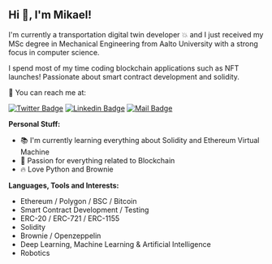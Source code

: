 <h2> Hi 👋, I'm Mikael! </h2>

I'm currently a transportation digital twin developer 💥 and I just received my MSc degree in Mechanical Engineering from Aalto University with a strong focus in computer science. 

I spend most of my time coding blockchain applications such as NFT launches! Passionate about smart contract development and solidity.



📧 You can reach me at:


[![Twitter Badge](https://img.shields.io/badge/-@mikaelaakko-1ca0f1?style=flat&labelColor=1ca0f1&logo=twitter&logoColor=white&link=https://twitter.com/mikaelaakko)](https://twitter.com/mikaelaakko) [![Linkedin Badge](https://img.shields.io/badge/-Mikael-0e76a8?style=flat&labelColor=0e76a8&logo=linkedin&logoColor=white)](https://www.linkedin.com/in/mikael-aakko-293303139/) [![Mail Badge](https://img.shields.io/badge/-mikael.aakko-c0392b?style=flat&labelColor=c0392b&logo=gmail&logoColor=white)](mailto:mikael.aakko@gmail.com)

**Personal Stuff:**

- 📚 I'm currently learning everything about Solidity and Ethereum Virtual Machine
- 🧬 Passion for everything related to Blockchain
- 🔥 Love Python and Brownie
  
**Languages, Tools and Interests:**   

 - Ethereum / Polygon / BSC / Bitcoin
 - Smart Contract Development / Testing
 - ERC-20 / ERC-721 / ERC-1155
 - Solidity
 - Brownie / Openzeppelin
 - Deep Learning, Machine Learning & Artificial Intelligence
 - Robotics




#
